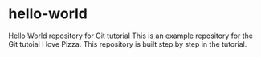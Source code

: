 # hello-world
Hello World repository for Git tutorial
This is an example repository for the Git tutoial 
I love Pizza.
This repository is built step by step in the tutorial.
